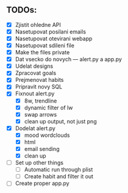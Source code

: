 ## TODOs:
- [x] Zjistit ohledne API
- [x] Nasetupovat posilani emails
- [x] Nasetupovat otevirani webapp
- [x] Nasetupovat sdileni file
- [x] Make the files private
- [x] Dat vsecko do novych — alert.py a app.py
- [x] Udelat designs
- [x] Zpracovat goals
- [x] Prejmenovat habits
- [x] Pripravit novy SQL
- [x] Fixnout alert.py
  - [x] 8w, trendline
  - [x] dynamic filter of lw
  - [x] swap arrows
  - [x] clean up output, not just png
- [x] Dodelat alert.py
  - [x] mood wordclouds
  - [x] html
  - [x] email sending
  - [x] clean up
- [ ] Set up other things
  - [ ] Automatic run through plist
  - [ ] Create habit and filter it out
- [ ] Create proper app.py
